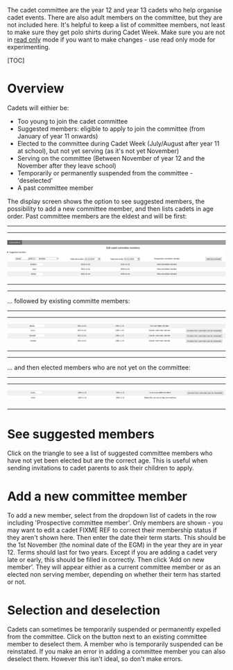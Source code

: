The cadet committee are the year 12 and year 13 cadets who help organise cadet events. There are also adult members on the committee, but they are not included here. It's helpful to keep a list of committee members, not least to make sure they get polo shirts during Cadet Week. Make sure you are not in [read only](main-menu#read-only) mode if you want to make changes - use read only mode for experimenting.

[TOC]

# Overview

Cadets will eithier be:

- Too young to join the cadet committee
- Suggested members: eligible to apply to join the committee (from January of year 11 onwards)
- Elected to the committee during Cadet Week (July/August after year 11 at school), but not yet serving (as it's not yet November)
- Serving on the committee (Between November of year 12 and the November after they leave school)
- Temporarily or permanently suspended from the committee - 'deselected'
- A past committee member

The display screen shows the option to see suggested members, the possibility to add a new committee member, and then lists cadets in age order. Past committee members are the eldest and will be first:

***
***
![view_committee1.png](/static/view_committee1.png)
***
***

... followed by existing committe members:

***
***
![view_committee2.png](/static/view_commitee2.png)
***
***

... and then elected members who are not yet on the committee:

***
***
![view_committee3.png](/static/view_committee3.png)
***

# See suggested members

Click on the triangle to see a list of suggested committee members who have not yet been elected but are the correct age. This is useful when sending invitations to cadet parents to ask their children to apply.

# Add a new committee member

To add a new member, select from the dropdown list of cadets in the row including 'Prospective committee member'. Only members are shown - you may want to edit a cadet FIXME REF to correct their membership status if they aren't shown here. Then enter the date their term starts. This should be the 1st November (the nominal date of the EGM) in the year they are in year 12. Terms should last for two years. Except if you are adding a cadet very late or early, this should be filled in correctly. Then click 'Add on new member'. They will appear eithier as a current committee member or as an elected non serving member, depending on whether their term has started or not.

# Selection and deselection

Cadets can sometimes be temporarily suspended or permanently expelled from the committee. Click on the button next to an existing committee member to deselect them. A member who is temporarily suspended can be reinstated. If you make an error in adding a committee member you can also deselect them. However this isn't ideal, so don't make errors.